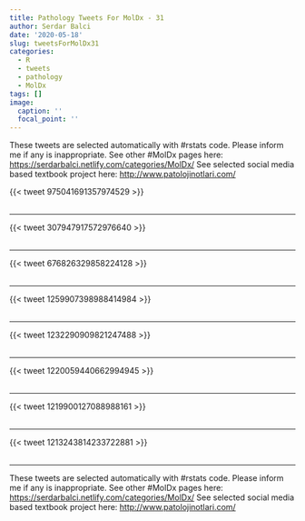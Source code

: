 ```yaml
---
title: Pathology Tweets For MolDx - 31
author: Serdar Balci
date: '2020-05-18'
slug: tweetsForMolDx31
categories:
  - R
  - tweets
  - pathology
  - MolDx
tags: []
image:
  caption: ''
  focal_point: ''
---
```



These tweets are selected automatically with #rstats code. Please inform me if any is inappropriate.
See other #MolDx pages here: https://serdarbalci.netlify.com/categories/MolDx/ 
See selected social media based textbook project here: http://www.patolojinotlari.com/

{{< tweet 975041691357974529 >}}
<br>
<br>
<hr>
{{< tweet 307947917572976640 >}}
<br>
<br>
<hr>
{{< tweet 676826329858224128 >}}
<br>
<br>
<hr>
{{< tweet 1259907398988414984 >}}
<br>
<br>
<hr>
{{< tweet 1232290909821247488 >}}
<br>
<br>
<hr>
{{< tweet 1220059440662994945 >}}
<br>
<br>
<hr>
{{< tweet 1219900127088988161 >}}
<br>
<br>
<hr>
{{< tweet 1213243814233722881 >}}
<br>
<br>
<hr>


These tweets are selected automatically with #rstats code. Please inform me if any is inappropriate.
See other #MolDx pages here: https://serdarbalci.netlify.com/categories/MolDx/ 
See selected social media based textbook project here: http://www.patolojinotlari.com/
